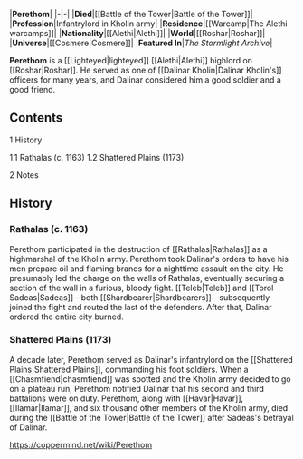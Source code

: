 |**Perethom**|
|-|-|
|**Died**|[[Battle of the Tower\|Battle of the Tower]]|
|**Profession**|Infantrylord in Kholin army|
|**Residence**|[[Warcamp\|The Alethi warcamps]]|
|**Nationality**|[[Alethi\|Alethi]]|
|**World**|[[Roshar\|Roshar]]|
|**Universe**|[[Cosmere\|Cosmere]]|
|**Featured In**|*The Stormlight Archive*|

**Perethom** is a [[Lighteyed\|lighteyed]] [[Alethi\|Alethi]] highlord on [[Roshar\|Roshar]]. He served as one of [[Dalinar Kholin\|Dalinar Kholin's]] officers for many years, and Dalinar considered him a good soldier and a good friend.

## Contents

1 History

1.1 Rathalas (c. 1163)
1.2 Shattered Plains (1173)


2 Notes


## History
### Rathalas (c. 1163)
Perethom participated in the destruction of [[Rathalas\|Rathalas]] as a highmarshal of the Kholin army. Perethom took Dalinar's orders to have his men prepare oil and flaming brands for a nighttime assault on the city. He presumably led the charge on the walls of Rathalas, eventually securing a section of the wall in a furious, bloody fight. [[Teleb\|Teleb]] and [[Torol Sadeas\|Sadeas]]—both [[Shardbearer\|Shardbearers]]—subsequently joined the fight and routed the last of the defenders. After that, Dalinar ordered the entire city burned.

### Shattered Plains (1173)
A decade later, Perethom served as Dalinar's infantrylord on the [[Shattered Plains\|Shattered Plains]], commanding his foot soldiers. When a [[Chasmfiend\|chasmfiend]] was spotted and the Kholin army decided to go on a plateau run, Perethom notified Dalinar that his second and third battalions were on duty.
Perethom, along with [[Havar\|Havar]], [[Ilamar\|Ilamar]], and six thousand other members of the Kholin army, died during the [[Battle of the Tower\|Battle of the Tower]] after Sadeas's betrayal of Dalinar.



https://coppermind.net/wiki/Perethom